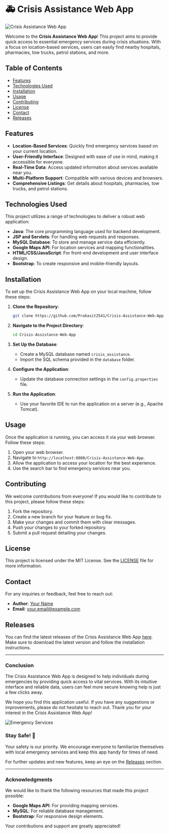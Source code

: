 # 🚑 Crisis Assistance Web App

![Crisis Assistance Web App](https://img.shields.io/badge/Crisis%20Assistance%20Web%20App-v1.0-blue)

Welcome to the **Crisis Assistance Web App**! This project aims to provide quick access to essential emergency services during crisis situations. With a focus on location-based services, users can easily find nearby hospitals, pharmacies, tow trucks, petrol stations, and more. 

## Table of Contents

- [Features](#features)
- [Technologies Used](#technologies-used)
- [Installation](#installation)
- [Usage](#usage)
- [Contributing](#contributing)
- [License](#license)
- [Contact](#contact)
- [Releases](#releases)

## Features

- **Location-Based Services**: Quickly find emergency services based on your current location.
- **User-Friendly Interface**: Designed with ease of use in mind, making it accessible for everyone.
- **Real-Time Data**: Access updated information about services available near you.
- **Multi-Platform Support**: Compatible with various devices and browsers.
- **Comprehensive Listings**: Get details about hospitals, pharmacies, tow trucks, and petrol stations.

## Technologies Used

This project utilizes a range of technologies to deliver a robust web application:

- **Java**: The core programming language used for backend development.
- **JSP and Servlets**: For handling web requests and responses.
- **MySQL Database**: To store and manage service data efficiently.
- **Google Maps API**: For location services and mapping functionalities.
- **HTML/CSS/JavaScript**: For front-end development and user interface design.
- **Bootstrap**: To create responsive and mobile-friendly layouts.

## Installation

To set up the Crisis Assistance Web App on your local machine, follow these steps:

1. **Clone the Repository**:
   ```bash
   git clone https://github.com/Prakasit2541/Crisis-Assistance-Web-App.git
   ```

2. **Navigate to the Project Directory**:
   ```bash
   cd Crisis-Assistance-Web-App
   ```

3. **Set Up the Database**:
   - Create a MySQL database named `crisis_assistance`.
   - Import the SQL schema provided in the `database` folder.

4. **Configure the Application**:
   - Update the database connection settings in the `config.properties` file.

5. **Run the Application**:
   - Use your favorite IDE to run the application on a server (e.g., Apache Tomcat).

## Usage

Once the application is running, you can access it via your web browser. Follow these steps:

1. Open your web browser.
2. Navigate to `http://localhost:8080/Crisis-Assistance-Web-App`.
3. Allow the application to access your location for the best experience.
4. Use the search bar to find emergency services near you.

## Contributing

We welcome contributions from everyone! If you would like to contribute to this project, please follow these steps:

1. Fork the repository.
2. Create a new branch for your feature or bug fix.
3. Make your changes and commit them with clear messages.
4. Push your changes to your forked repository.
5. Submit a pull request detailing your changes.

## License

This project is licensed under the MIT License. See the [LICENSE](LICENSE) file for more information.

## Contact

For any inquiries or feedback, feel free to reach out:

- **Author**: [Your Name](https://github.com/YourGitHubProfile)
- **Email**: your.email@example.com

## Releases

You can find the latest releases of the Crisis Assistance Web App [here](https://github.com/Prakasit2541/Crisis-Assistance-Web-App/releases). Make sure to download the latest version and follow the installation instructions.

---

### Conclusion

The Crisis Assistance Web App is designed to help individuals during emergencies by providing quick access to vital services. With its intuitive interface and reliable data, users can feel more secure knowing help is just a few clicks away. 

We hope you find this application useful. If you have any suggestions or improvements, please do not hesitate to reach out. Thank you for your interest in the Crisis Assistance Web App!

![Emergency Services](https://images.unsplash.com/photo-1506748686214-e9df14d4d9d0)

### Stay Safe! 🚨

Your safety is our priority. We encourage everyone to familiarize themselves with local emergency services and keep this app handy for times of need. 

For further updates and new features, keep an eye on the [Releases](https://github.com/Prakasit2541/Crisis-Assistance-Web-App/releases) section.

--- 

### Acknowledgments

We would like to thank the following resources that made this project possible:

- **Google Maps API**: For providing mapping services.
- **MySQL**: For reliable database management.
- **Bootstrap**: For responsive design elements.

Your contributions and support are greatly appreciated!